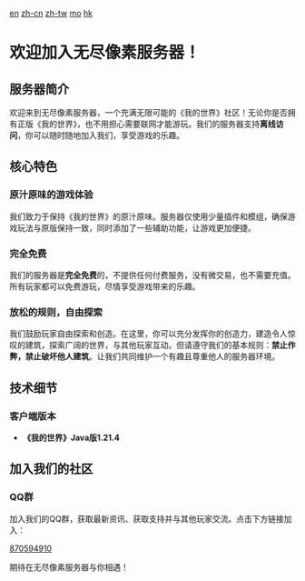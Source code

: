[en](README-en.md) [zh-cn](README-zh-cn.md) [zh-tw](README-zh-tw.md) [mo](README-zh-mo.md) [hk](README-zh-hk.md)

# 欢迎加入无尽像素服务器！

## 服务器简介
欢迎来到无尽像素服务器，一个充满无限可能的《我的世界》社区！无论你是否拥有正版《我的世界》，也不用担心需要联网才能游玩。我们的服务器支持**离线访问**，你可以随时随地加入我们，享受游戏的乐趣。

## 核心特色

### 原汁原味的游戏体验
我们致力于保持《我的世界》的原汁原味。服务器仅使用少量插件和模组，确保游戏玩法与原版保持一致，同时添加了一些辅助功能，让游戏更加便捷。

### 完全免费
我们的服务器是**完全免费**的，不提供任何付费服务，没有微交易，也不需要充值。所有玩家都可以免费游玩，尽情享受游戏带来的乐趣。

### 放松的规则，自由探索
我们鼓励玩家自由探索和创造。在这里，你可以充分发挥你的创造力，建造令人惊叹的建筑，探索广阔的世界，与其他玩家互动。但请遵守我们的基本规则：**禁止作弊，禁止破坏他人建筑**。让我们共同维护一个有趣且尊重他人的服务器环境。

## 技术细节

### 客户端版本
- **《我的世界》Java版1.21.4**

## 加入我们的社区

### QQ群
加入我们的QQ群，获取最新资讯、获取支持并与其他玩家交流。点击下方链接加入：

[870594910](https://qm.qq.com/q/QomvgjLMY2)

期待在无尽像素服务器与你相遇！
